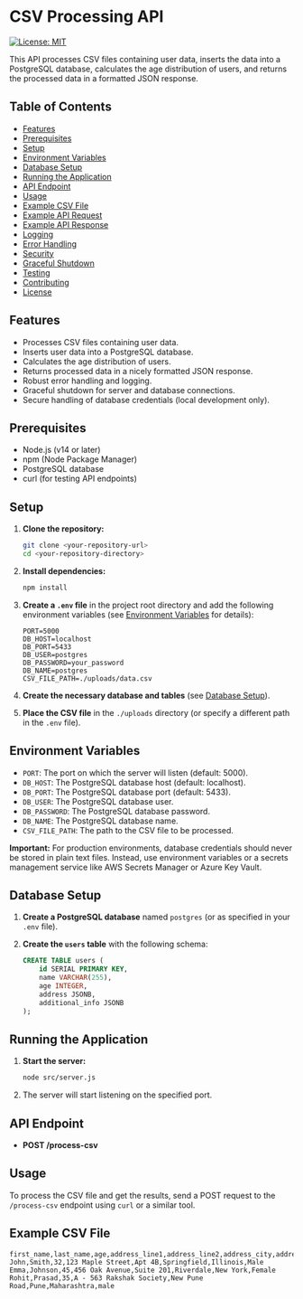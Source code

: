 # CSV Processing API

[![License: MIT](https://img.shields.io/badge/License-MIT-yellow.svg)](https://opensource.org/licenses/MIT)

This API processes CSV files containing user data, inserts the data into a PostgreSQL database, calculates the age distribution of users, and returns the processed data in a formatted JSON response.

## Table of Contents

- [Features](#features)
- [Prerequisites](#prerequisites)
- [Setup](#setup)
- [Environment Variables](#environment-variables)
- [Database Setup](#database-setup)
- [Running the Application](#running-the-application)
- [API Endpoint](#api-endpoint)
- [Usage](#usage)
- [Example CSV File](#example-csv-file)
- [Example API Request](#example-api-request)
- [Example API Response](#example-api-response)
- [Logging](#logging)
- [Error Handling](#error-handling)
- [Security](#security)
- [Graceful Shutdown](#graceful-shutdown)
- [Testing](#testing)
- [Contributing](#contributing)
- [License](#license)

## Features

- Processes CSV files containing user data.
- Inserts user data into a PostgreSQL database.
- Calculates the age distribution of users.
- Returns processed data in a nicely formatted JSON response.
- Robust error handling and logging.
- Graceful shutdown for server and database connections.
- Secure handling of database credentials (local development only).

## Prerequisites

- Node.js (v14 or later)
- npm (Node Package Manager)
- PostgreSQL database
- curl (for testing API endpoints)

## Setup

1.  **Clone the repository:**

    ```bash
    git clone <your-repository-url>
    cd <your-repository-directory>
    ```

2.  **Install dependencies:**

    ```bash
    npm install
    ```

3.  **Create a `.env` file** in the project root directory and add the following environment variables (see [Environment Variables](#environment-variables) for details):

    ```
    PORT=5000
    DB_HOST=localhost
    DB_PORT=5433
    DB_USER=postgres
    DB_PASSWORD=your_password
    DB_NAME=postgres
    CSV_FILE_PATH=./uploads/data.csv
    ```

4.  **Create the necessary database and tables** (see [Database Setup](#database-setup)).

5.  **Place the CSV file** in the `./uploads` directory (or specify a different path in the `.env` file).

## Environment Variables

-   `PORT`: The port on which the server will listen (default: 5000).
-   `DB_HOST`: The PostgreSQL database host (default: localhost).
-   `DB_PORT`: The PostgreSQL database port (default: 5433).
-   `DB_USER`: The PostgreSQL database user.
-   `DB_PASSWORD`: The PostgreSQL database password.
-   `DB_NAME`: The PostgreSQL database name.
-   `CSV_FILE_PATH`: The path to the CSV file to be processed.

**Important:** For production environments, database credentials should never be stored in plain text files. Instead, use environment variables or a secrets management service like AWS Secrets Manager or Azure Key Vault.

## Database Setup

1.  **Create a PostgreSQL database** named `postgres` (or as specified in your `.env` file).

2.  **Create the `users` table** with the following schema:

    ```sql
    CREATE TABLE users (
        id SERIAL PRIMARY KEY,
        name VARCHAR(255),
        age INTEGER,
        address JSONB,
        additional_info JSONB
    );
    ```

## Running the Application

1.  **Start the server:**

    ```bash
    node src/server.js
    ```

2.  The server will start listening on the specified port.

## API Endpoint

-   **POST /process-csv**

## Usage

To process the CSV file and get the results, send a POST request to the `/process-csv` endpoint using `curl` or a similar tool.

## Example CSV File

```csv
first_name,last_name,age,address_line1,address_line2,address_city,address_state,gender
John,Smith,32,123 Maple Street,Apt 4B,Springfield,Illinois,Male
Emma,Johnson,45,456 Oak Avenue,Suite 201,Riverdale,New York,Female
Rohit,Prasad,35,A - 563 Rakshak Society,New Pune Road,Pune,Maharashtra,male
